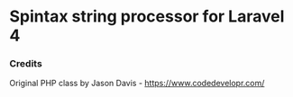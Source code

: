 Spintax string processor for Laravel 4
===============

### Credits
Original PHP class by Jason Davis - https://www.codedevelopr.com/